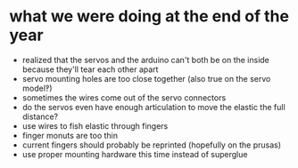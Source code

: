 # what we were doing at the end of the year
- realized that the servos and the arduino can't both be on the inside because they'll tear each other apart
- servo mounting holes are too close together (also true on the servo model‽)
- sometimes the wires come out of the servo connectors
- do the servos even have enough articulation to move the elastic the full distance?
- use wires to fish elastic through fingers
- finger monuts are too thin
- current fingers should probably be reprinted (hopefully on the prusas)
- use proper mounting hardware this time instead of superglue

